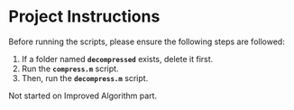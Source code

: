 # Project Instructions

Before running the scripts, please ensure the following steps are followed:

1. If a folder named **`decompressed`** exists, delete it first.
2. Run the **`compress.m`** script.
3. Then, run the **`decompress.m`** script.

Not started on Improved Algorithm part.
